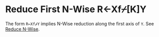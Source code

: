 <div style="display: none;">
  ⌿
</div>

<h1 class="heading"><span class="name">Reduce First N-Wise</span> <span class="command">R←Xf⌿[K]Y</span></h1>

The form `R←Xf⌿Y` implies N-Wise reduction along the first axis of `Y`. See [Reduce N-Wise](index.md).
